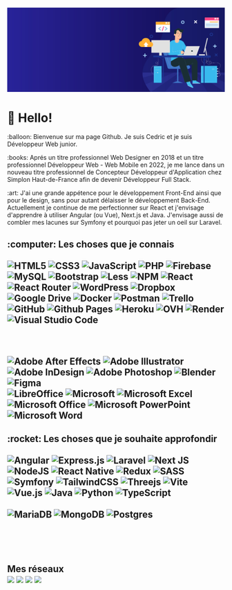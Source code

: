 ![Cover](asset/banner.jpg)
<h1>👋 Hello! </h1>
<p>:balloon: Bienvenue sur ma page Github. Je suis Cedric et je suis Développeur Web junior. </p>

<p>:books: Aprés un titre professionnel Web Designer en 2018 et un titre professionnel Développeur Web - Web Mobile en 2022, je me lance dans un nouveau titre professionnel de Concepteur Développeur d'Application chez Simplon Haut-de-France afin de devenir Développeur Full Stack. </p>

<p>:art: J'ai une grande appétence pour le développement Front-End ainsi que pour le design, sans pour autant délaisser le développement Back-End. Actuellement je continue de me perfectionner sur React et j'envisage d'apprendre à utiliser Angular (ou Vue), Next.js et Java. J'envisage aussi de combler mes lacunes sur Symfony et pourquoi pas jeter un oeil sur Laravel. </p>

<h2>:computer: Les choses que je connais </3>
</br></br>

  <!-- <img alt="Bootstrap" src="https://img.shields.io/badge/bootstrap-%23563D7C.svg?style=for-the-badge&logo=bootstrap&logoColor=white" /> -->
  <img alt="HTML5" src="https://img.shields.io/badge/html5-%23E34F26.svg?style=flat-round&logo=html5&logoColor=white" />
  <img alt="CSS3" src="https://img.shields.io/badge/css3-%231572B6.svg?style=flat-round&logo=css3&logoColor=white" />
  <img alt="JavaScript" src="https://img.shields.io/badge/javascript-%23323330.svg?style=flat-round&logo=javascript&logoColor=%23F7DF1E" />
  <img alt="PHP" src="https://img.shields.io/badge/php-%23777BB4.svg?style=flat-round&logo=php&logoColor=white" />
  <img alt="Firebase" src="https://img.shields.io/badge/Firebase-039BE5?style=flat-round&logo=Firebase&logoColor=white" />
  <img alt="MySQL" src="https://img.shields.io/badge/mysql-%2300f.svg?style=flat-round&logo=mysql&logoColor=white" />
  <img alt="Bootstrap" src="https://img.shields.io/badge/bootstrap-%23563D7C.svg?style=flat-round&logo=bootstrap&logoColor=white" />
  <img alt="Less" src="https://img.shields.io/badge/less-2B4C80?style=flat-round&logo=less&logoColor=white" />
  <img alt="NPM" src="https://img.shields.io/badge/NPM-%23CB3837.svg?style=flat-round&logo=npm&logoColor=white" />
  <img alt="React" src="https://img.shields.io/badge/react-%2320232a.svg?style=flat-round&logo=react&logoColor=%2361DAFB" />
  <img alt="React Router" src="https://img.shields.io/badge/React_Router-CA4245?style=flat-round&logo=react-router&logoColor=white" />
  <img alt="WordPress" src="https://img.shields.io/badge/WordPress-%23117AC9.svg?style=flat-round&logo=WordPress&logoColor=white" />
  <img alt="Dropbox" src="https://img.shields.io/badge/Dropbox-%233B4D98.svg?style=flat-round&logo=Dropbox&logoColor=white" />
  <img alt="Google Drive" src="https://img.shields.io/badge/Google%20Drive-4285F4?style=flat-round&logo=googledrive&logoColor=white" />
  <img alt="Docker" src="https://img.shields.io/badge/docker-%230db7ed.svg?style=flat-round&logo=docker&logoColor=white" />
  <img alt="Postman" src="https://img.shields.io/badge/Postman-FF6C37?style=flat-round&logo=postman&logoColor=white" />
  <img alt="Trello" src="https://img.shields.io/badge/Trello-%23026AA7.svg?style=flat-round&logo=Trello&logoColor=white" />
  <img alt="GitHub" src="https://img.shields.io/badge/github-%23121011.svg?style=flat-round&logo=github&logoColor=white" />

  <img alt="Github Pages" src="https://img.shields.io/badge/github%20pages-121013?style=flat-round&logo=github&logoColor=white" />
  <img alt="Heroku" src="https://img.shields.io/badge/heroku-%23430098.svg?style=flat-round&logo=heroku&logoColor=white" />
  <img alt="OVH" src="https://img.shields.io/badge/ovh-%23123F6D.svg?style=flat-round&logo=ovh&logoColor=#123F6D" />
  <img alt="Render" src="https://img.shields.io/badge/Render-%46E3B7.svg?style=flat-round&logo=render&logoColor=white" />

  <!-- <img alt="CodePen" src="https://img.shields.io/badge/CodePen-white??style=flat-round&logo=codepen&logoColor=black" />
  <img alt="Notepad++" src="https://img.shields.io/badge/Notepad++-90E59A.svg??style=flat-round&logo=notepad%2b%2b&logoColor=black" />
  <img alt="Sublime Text" src="https://img.shields.io/badge/sublime_text-%23575757.svg??style=flat-round&logo=sublime-text&logoColor=important" /> -->
  <img alt="Visual Studio Code" src="https://img.shields.io/badge/Visual%20Studio%20Code-0078d7.svg?style=flat-round&logo=visual-studio-code&logoColor=white" />

  <!-- <img alt="Edge" src="https://img.shields.io/badge/Edge-0078D7??style=flat-round&logo=Microsoft-edge&logoColor=white" />
  <img alt="Firefox" src="https://img.shields.io/badge/Firefox-FF7139??style=flat-round&logo=Firefox-Browser&logoColor=white" />
  <img alt="Google Chrome" src="https://img.shields.io/badge/Google%20Chrome-4285F4??style=flat-round&logo=GoogleChrome&logoColor=white" />
  <img alt="Opera" src="https://img.shields.io/badge/Opera-FF1B2D??style=flat-round&logo=Opera&logoColor=white" />
  <img alt="Safari" src="https://img.shields.io/badge/Safari-000000??style=flat-round&logo=Safari&logoColor=white" /> -->
</br></br>
  <img alt="Adobe After Effects" src="https://img.shields.io/badge/Adobe%20After%20Effects-9999FF.svg?style=flat-round&logo=Adobe%20After%20Effects&logoColor=white" />
  <img alt="Adobe Illustrator" src="https://img.shields.io/badge/adobe%20illustrator-%23FF9A00.svg?style=flat-round&logo=adobe%20illustrator&logoColor=white" />
  <img alt="Adobe InDesign" src="https://img.shields.io/badge/Adobe%20InDesign-49021F?style=flat-round&logo=adobeindesign&logoColor=white" />
  <img alt="Adobe Photoshop" src="https://img.shields.io/badge/adobe%20photoshop-%2331A8FF.svg?style=flat-round&logo=adobe%20photoshop&logoColor=white" />
  <img alt="Blender" src="https://img.shields.io/badge/blender-%23F5792A.svg?style=flat-round&logo=blender&logoColor=white" />
  <img alt="Figma" src="https://img.shields.io/badge/figma-%23F24E1E.svg?style=flat-round&logo=figma&logoColor=white" />
</br>
  <img alt="LibreOffice" src="https://img.shields.io/badge/LibreOffice-%2318A303?style=flat-round&logo=LibreOffice&logoColor=white" />
  <img alt="Microsoft" src="https://img.shields.io/badge/Microsoft-0078D4?style=flat-round&logo=microsoft&logoColor=white" />
  <img alt="Microsoft Excel" src="https://img.shields.io/badge/Microsoft_Excel-217346?style=flat-round&logo=microsoft-excel&logoColor=white" />
  <img alt="Microsoft Office" src="https://img.shields.io/badge/Microsoft_Office-D83B01?style=flat-round&logo=microsoft-office&logoColor=white" />
  <img alt="Microsoft PowerPoint" src="https://img.shields.io/badge/Microsoft_PowerPoint-B7472A?style=flat-round&logo=microsoft-powerpoint&logoColor=white" />
  <img alt="Microsoft Word" src="https://img.shields.io/badge/Microsoft_Word-2B579A?style=flat-round&logo=microsoft-word&logoColor=white" />

<h2>:rocket: Les choses que je souhaite approfondir </3>
</br></br>

<img alt="Angular" src="https://img.shields.io/badge/angular-%23DD0031.svg?style=flat-round&logo=angular&logoColor=white" />
<img alt="Express.js" src="https://img.shields.io/badge/express.js-%23404d59.svg?style=flat-round&logo=express&logoColor=%2361DAFB" />
<img alt="Laravel" src="https://img.shields.io/badge/laravel-%23FF2D20.svg?style=flat-round&logo=laravel&logoColor=white" />
<img alt="Next JS" src="https://img.shields.io/badge/Next-black?style=flat-round&logo=next.js&logoColor=white" />
<img alt="NodeJS" src="https://img.shields.io/badge/node.js-6DA55F?style=flat-round&logo=node.js&logoColor=white" />
<img alt="React Native" src="https://img.shields.io/badge/react_native-%2320232a.svg?style=flat-round&logo=react&logoColor=%2361DAFB" />
<img alt="Redux" src="https://img.shields.io/badge/redux-%23593d88.svg?style=flat-round&logo=redux&logoColor=white" />
<img alt="SASS" src="https://img.shields.io/badge/SASS-hotpink.svg?style=flat-round&logo=SASS&logoColor=white" />
<img alt="Symfony" src="https://img.shields.io/badge/symfony-%23000000.svg?style=flat-round&logo=symfony&logoColor=white" />
<img alt="TailwindCSS" src="https://img.shields.io/badge/tailwindcss-%2338B2AC.svg?style=flat-round&logo=tailwind-css&logoColor=white" />
<img alt="Threejs" src="https://img.shields.io/badge/threejs-black?style=flat-round&logo=three.js&logoColor=white" />
<img alt="Vite" src="https://img.shields.io/badge/vite-%23646CFF.svg?style=flat-round&logo=vite&logoColor=white" />
<img alt="Vue.js" src="https://img.shields.io/badge/vuejs-%2335495e.svg?style=flat-round&logo=vuedotjs&logoColor=%234FC08D" />
<img alt="Java" src="https://img.shields.io/badge/java-%23ED8B00.svg?style=flat-round&logo=openjdk&logoColor=white" />
<img alt="Python" src="https://img.shields.io/badge/python-3670A0?style=flat-round&logo=python&logoColor=ffdd54" />
<img alt="TypeScript" src="https://img.shields.io/badge/typescript-%23007ACC.svg?style=flat-round&logo=typescript&logoColor=white" />
</br></br>
<img alt="MariaDB" src="https://img.shields.io/badge/MariaDB-003545?style=flat-round&logo=mariadb&logoColor=white" />
<img alt="MongoDB" src="https://img.shields.io/badge/MongoDB-%234ea94b.svg?style=flat-round&logo=mongodb&logoColor=white" />
<img alt="Postgres" src="https://img.shields.io/badge/postgres-%23316192.svg?style=flat-round&logo=postgresql&logoColor=white" />

</br></br>
<h2>Mes réseaux </3>
</br>
<a href="https://www.facebook.com/cedric.baude.54" target="blank"><img  src="https://img.shields.io/badge/Facebook-%231877F2.svg?style=flat-round&logo=Facebook&logoColor=white" /></a>
<a href="https://twitter.com/Kaigo_Citron" target="blank"><img  src="https://img.shields.io/badge/Twitter-%231DA1F2.svg?style=flat-round&logo=Twitter&logoColor=white" /></a>
<a href="https://linkedin.com/in/cedric-baude-59652a65/" target="blank"><img  src="https://img.shields.io/badge/linkedin-%230077B5.svg?style=flat-round&logo=linkedin&logoColor=white" /></a>
<a href="https://www.baude-cedric.fr" target="blank"><img  src="https://img.shields.io/badge/Portfolio-%23000000.svg?style=flat-round&logo=firefox&logoColor=#FF7139" /></a>